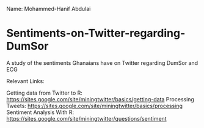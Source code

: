 Name: Mohammed-Hanif Abdulai
# Sentiments-on-Twitter-regarding-DumSor
A study of the sentiments Ghanaians have on Twitter regarding DumSor and ECG

Relevant Links:

Getting data from Twitter to R: https://sites.google.com/site/miningtwitter/basics/getting-data
Processing Tweets: https://sites.google.com/site/miningtwitter/basics/processing
Sentiment Analysis With R: https://sites.google.com/site/miningtwitter/questions/sentiment
